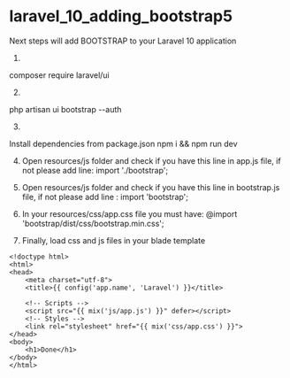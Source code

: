 # laravel_10_adding_bootstrap5

Next steps will add BOOTSTRAP to your Laravel 10 application


1.
composer require laravel/ui

2.
php artisan ui bootstrap --auth

3.
Install dependencies from package.json
npm i && npm run dev

4. Open resources/js folder and check if you have this line in app.js file, if not please add line:
import './bootstrap';

5. Open resources/js folder and check if you have this line in bootstrap.js file, if not please add line :
import 'bootstrap';

6. In your resources/css/app.css file you must have:
@import 'bootstrap/dist/css/bootstrap.min.css';

7. Finally, load css and js files in your blade template
```
<!doctype html>
<html>
<head>
    <meta charset="utf-8">
    <title>{{ config('app.name', 'Laravel') }}</title>

    <!-- Scripts -->
    <script src="{{ mix('js/app.js') }}" defer></script>
    <!-- Styles -->
    <link rel="stylesheet" href="{{ mix('css/app.css') }}">
</head>
<body>
    <h1>Done</h1>
</body>
</html>
```

